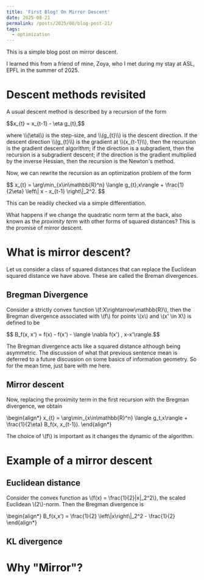```yaml
---
title: 'First Blog! On Mirror Descent'
date: 2025-08-21
permalink: /posts/2025/08/blog-post-21/
tags:
  - optimization
---
```


This is a simple blog post on mirror descent.

I learned this from a friend of mine, Zoya, who I met during my stay at ASL, EPFL in the summer of 2025.

# Descent methods revisited
A usual descent method is described by a recursion of the form
<p>
$$x_{t} = x_{t-1} - \eta g_{t},$$
</p>
where \\(\eta\\) is the step-size, and \\(g_{t}\\) is the descent direction. If the descent direction \\(g_{t}\\) is the gradient at \\(x_{t-1}\\), then the recursion is the gradient descent algorithm; if the direction is a subgradient, then the recursion is a subgradient descent; if the direction is the gradient multiplied by the inverse Hessian, then the recursion is the Newton's method.

Now, we can rewrite the recursion as an optimization problem of the form
<p>
$$ x_{t} = \arg\min_{x\in\mathbb{R}^n} \langle g_{t},x\rangle + \frac{1}{2\eta} \left\| x - x_{t-1} \right\|_2^2. $$
</p>
This can be readily checked via a simple differentiation.

What happens if we change the quadratic norm term at the back, also known as the *proximity term* with other forms of squared distances? This is the promise of mirror descent.

# What is mirror descent?
Let us consider a class of squared distances that can replace the  Euclidean squared distance we have above. These are called the Breman divergences.

## Bregman Divergence
Consider a strictly convex function \\(f:X\rightarrow\mathbb{R}\\), then the Bregman divergence associated with \\(f\\) for points \\(x\\) and \\(x' \in X\\) is defined to be
<p>
$$ B_f(x, x') = f(x) - f(x') - \langle \nabla f(x') , x-x'\rangle.$$
</p>

The Bregman divergence acts like a squared distance although being asymmetric. The discussion of what that previous sentence mean is deferred to a future discussion on some basics of information geometry. So for the mean time, just bare with me here.

## Mirror descent
Now, replacing the proximity term in the first recursion with the Bregman divergence, we obtain
<p>
\begin{align*}
    x_{t} = \arg\min_{x\in\mathbb{R}^n} \langle g_t,x\rangle + \frac{1}{2\eta} B_f(x, x_{t-1}).
\end{align*}
</p>

The choice of \\(f\\) is important as it changes the dynamic of the algorithm.

# Example of a mirror descent
## Euclidean distance
Consider the convex function as \\(f(x) = \frac{1}{2}\|x\|_2^2\\), the scaled Euclidean \\(2\\)-norm. Then the Bregman divergence is
<p>
\begin{align*}
    B_f(x,x') = \frac{1}{2} \left\|x\right\|_2^2 - \frac{1}{2}
\end{align*}
</p>

## KL divergence


# Why "Mirror"?